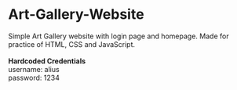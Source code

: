 # Art-Gallery-Website
Simple Art Gallery website with login page and homepage. Made for practice of HTML, CSS and JavaScript. \
  \
**Hardcoded Credentials**\
username: alius \
password: 1234
